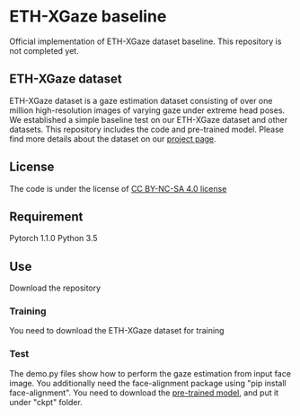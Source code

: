 # ETH-XGaze baseline
Official implementation of ETH-XGaze dataset baseline. This repository is not completed yet.

## ETH-XGaze dataset
ETH-XGaze dataset is a gaze estimation dataset consisting of over one million high-resolution images of varying gaze under extreme head poses. We established a simple baseline test on our ETH-XGaze dataset and other datasets. This repository includes the code and pre-trained model. Please find more details about the dataset on our [project page](https://ait.ethz.ch/projects/2020/ETH-XGaze/).

## License
The code is under the license of [CC BY-NC-SA 4.0 license](https://creativecommons.org/licenses/by-nc-sa/4.0/)

## Requirement
Pytorch 1.1.0
Python 3.5

## Use
Download the repository
### Training
You need to download the ETH-XGaze dataset for training

### Test
The demo.py files show how to perform the gaze estimation from input face image.
You additionally need the face-alignment package using "pip install face-alignment".
You need to download the [pre-trained model](https://drive.google.com/file/d/1Ma6zJrECNTjo_mToZ5GKk7EF-0FS4nEC/view?usp=sharing), and put it under "ckpt" folder.

